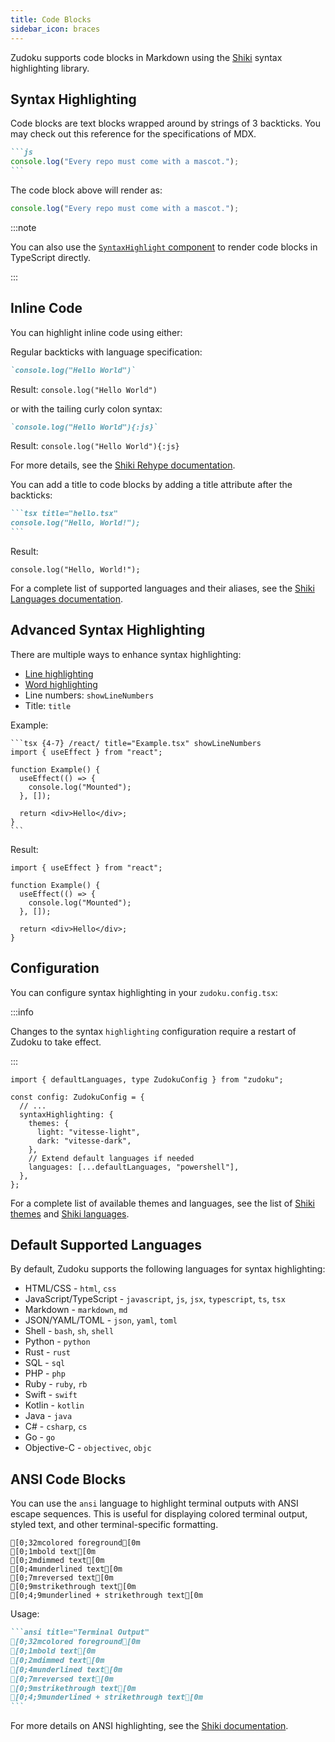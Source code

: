 ```yaml
---
title: Code Blocks
sidebar_icon: braces
---
```


Zudoku supports code blocks in Markdown using the [Shiki](https://shiki.style/) syntax highlighting library.

## Syntax Highlighting

Code blocks are text blocks wrapped around by strings of 3 backticks. You may check out this reference for the specifications of MDX.

````md
```js
console.log("Every repo must come with a mascot.");
```
````

The code block above will render as:

```js
console.log("Every repo must come with a mascot.");
```

:::note

You can also use the [`SyntaxHighlight` component](../components/syntax-highlight) to render code blocks in TypeScript directly.

:::

## Inline Code

You can highlight inline code using either:

Regular backticks with language specification:

```md
`console.log("Hello World")`
```

Result: `console.log("Hello World")`

or with the tailing curly colon syntax:

```md
`console.log("Hello World"){:js}`
```

Result: `console.log("Hello World"){:js}`

For more details, see the [Shiki Rehype documentation](https://shiki.style/packages/rehype#inline-code).

You can add a title to code blocks by adding a title attribute after the backticks:

````md
```tsx title="hello.tsx"
console.log("Hello, World!");
```
````

Result:

```tsx title="hello.tsx"
console.log("Hello, World!");
```

For a complete list of supported languages and their aliases, see the [Shiki Languages documentation](https://shiki.style/languages#bundled-languages).

## Advanced Syntax Highlighting

There are multiple ways to enhance syntax highlighting:

- [Line highlighting](https://shiki.style/packages/transformers#transformermetahighlight)
- [Word highlighting](https://shiki.style/packages/transformers#transformermetawordhighlight)
- Line numbers: `showLineNumbers`
- Title: `title`

Example:

````
```tsx {4-7} /react/ title="Example.tsx" showLineNumbers
import { useEffect } from "react";

function Example() {
  useEffect(() => {
    console.log("Mounted");
  }, []);

  return <div>Hello</div>;
}
```
````

Result:

```tsx {4-7} /react/ title="Example.tsx" showLineNumbers
import { useEffect } from "react";

function Example() {
  useEffect(() => {
    console.log("Mounted");
  }, []);

  return <div>Hello</div>;
}
```

## Configuration

You can configure syntax highlighting in your `zudoku.config.tsx`:

:::info

Changes to the syntax `highlighting` configuration require a restart of Zudoku to take effect.

:::

```tsx {5-12} title=zudoku.config.ts
import { defaultLanguages, type ZudokuConfig } from "zudoku";

const config: ZudokuConfig = {
  // ...
  syntaxHighlighting: {
    themes: {
      light: "vitesse-light",
      dark: "vitesse-dark",
    },
    // Extend default languages if needed
    languages: [...defaultLanguages, "powershell"],
  },
};
```

For a complete list of available themes and languages, see the list of [Shiki themes](https://shiki.style/themes) and [Shiki languages](https://shiki.style/languages).

## Default Supported Languages

By default, Zudoku supports the following languages for syntax highlighting:

- HTML/CSS - `html`, `css`
- JavaScript/TypeScript - `javascript`, `js`, `jsx`, `typescript`, `ts`, `tsx`
- Markdown - `markdown`, `md`
- JSON/YAML/TOML - `json`, `yaml`, `toml`
- Shell - `bash`, `sh`, `shell`
- Python - `python`
- Rust - `rust`
- SQL - `sql`
- PHP - `php`
- Ruby - `ruby`, `rb`
- Swift - `swift`
- Kotlin - `kotlin`
- Java - `java`
- C# - `csharp`, `cs`
- Go - `go`
- Objective-C - `objectivec`, `objc`

## ANSI Code Blocks

You can use the `ansi` language to highlight terminal outputs with ANSI escape sequences. This is useful for displaying colored terminal output, styled text, and other terminal-specific formatting.

```ansi title="Terminal Output"
[0;32mcolored foreground[0m
[0;1mbold text[0m
[0;2mdimmed text[0m
[0;4munderlined text[0m
[0;7mreversed text[0m
[0;9mstrikethrough text[0m
[0;4;9munderlined + strikethrough text[0m
```

Usage:

````md
```ansi title="Terminal Output"
[0;32mcolored foreground[0m
[0;1mbold text[0m
[0;2mdimmed text[0m
[0;4munderlined text[0m
[0;7mreversed text[0m
[0;9mstrikethrough text[0m
[0;4;9munderlined + strikethrough text[0m
```
````

For more details on ANSI highlighting, see the [Shiki documentation](https://shiki.style/languages#ansi).

